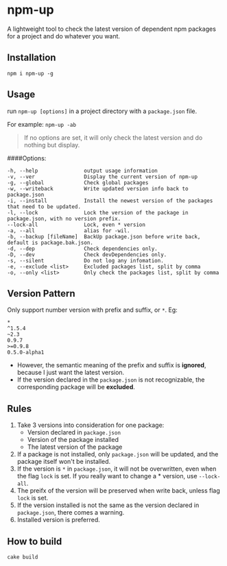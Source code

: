 npm-up
======

A lightweight tool to check the latest version of dependent npm packages for a project and do whatever you want.

## Installation
`npm i npm-up -g`

## Usage
run `npm-up [options]` in a project directory with a `package.json` file.

For example: `npm-up -ab`

> If no options are set, it will only check the latest version and do nothing but display.

####Options:
```
-h, --help               output usage information
-v, --ver                Display the current version of npm-up
-g, --global             Check global packages
-w, --writeback          Write updated version info back to package.json
-i, --install            Install the newest version of the packages that need to be updated.
-l, --lock               Lock the version of the package in package.json, with no version prefix.
--lock-all               Lock, even * version
-a, --all                alias for -wil.
-b, --backup [fileName]  BackUp package.json before write back, default is package.bak.json.
-d, --dep                Check dependencies only.
-D, --dev                Check devDependencies only.
-s, --silent             Do not log any infomation.
-e, --exclude <list>     Excluded packages list, split by comma
-o, --only <list>        Only check the packages list, split by comma
```
## Version Pattern
Only support number version with prefix and suffix, or `*`. Eg:
```
*
^1.5.4
~2.3
0.9.7
>=0.9.8
0.5.0-alpha1
```
- However, the semantic meaning of the prefix and suffix is **ignored**, because I just want the latest version.
- If the version declared in the `package.json` is not recognizable, the corresponding package will be **excluded**.

## Rules
1. Take 3 versions into consideration for one package:
    - Version declared in `package.json`
    - Version of the package installed
    - The latest version of the package
2. If a package is not installed, only `package.json` will be updated, and the package itself won't be installed.
3. If the version is `*` in `package.json`, it will not be overwritten, even when the flag `lock` is set. If you really want to change a * version, use `--lock-all`.
4. The preifx of the version will be preserved when write back, unless flag `lock` is set.
5. If the version installed is not the same as the version declared in `package.json`, there comes a warning.
6. Installed version is preferred.

## How to build
`cake build`

